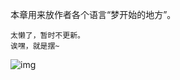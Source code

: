 本章用来放作者各个语言“梦开始的地方”。

```
太懒了，暂时不更新。
诶嘿，就是摆~
```

![img](http://tiebapic.baidu.com/forum/w%3D580/sign=e78354fe737adab43dd01b4bbbd5b36b/ba8ea2773912b31bafcb2affc318367adbb4e141.jpg?tbpicau=2023-04-01-05_926a3ed804beb99f39300a69c31f90fd)

